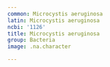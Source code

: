 ```yaml
---
common: Microcystis aeruginosa
latin: Microcystis aeruginosa
ncbi: '1126'
title: Microcystis aeruginosa
group: Bacteria
image: .na.character

---
```

